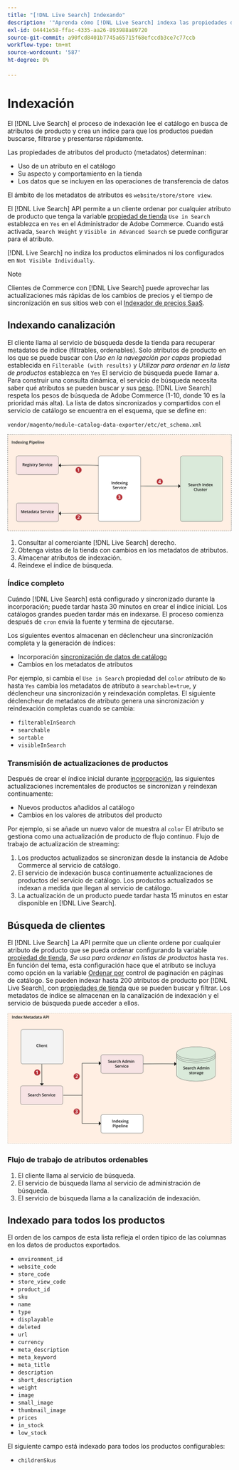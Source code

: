 ```yaml
---
title: "[!DNL Live Search] Indexando"
description: '"Aprenda cómo [!DNL Live Search] indexa las propiedades de atributos de producto".'
exl-id: 04441e58-ffac-4335-aa26-893988a89720
source-git-commit: a90fcd8401b7745a65715f68efccdb3ce7c77ccb
workflow-type: tm+mt
source-wordcount: '587'
ht-degree: 0%

---
```


# Indexación

El [!DNL Live Search] el proceso de indexación lee el catálogo en busca de atributos de producto y crea un índice para que los productos puedan buscarse, filtrarse y presentarse rápidamente.

Las propiedades de atributos del producto (metadatos) determinan:

* Uso de un atributo en el catálogo
* Su aspecto y comportamiento en la tienda
* Los datos que se incluyen en las operaciones de transferencia de datos

El ámbito de los metadatos de atributos es `website/store/store view`.

El [!DNL Live Search] API permite a un cliente ordenar por cualquier atributo de producto que tenga la variable [propiedad de tienda](https://experienceleague.adobe.com/docs/commerce-admin/catalog/product-attributes/product-attributes.html) `Use in Search` establezca en `Yes` en el Administrador de Adobe Commerce. Cuando está activada, `Search Weight` y `Visible in Advanced Search` se puede configurar para el atributo.

[!DNL Live Search] no indiza los productos eliminados ni los configurados en `Not Visible Individually`.

>[!NOTE]
>
> Clientes de Commerce con [!DNL Live Search] puede aprovechar las actualizaciones más rápidas de los cambios de precios y el tiempo de sincronización en sus sitios web con el [Indexador de precios SaaS](../price-index/price-indexing.md).

## Indexando canalización

El cliente llama al servicio de búsqueda desde la tienda para recuperar metadatos de índice (filtrables, ordenables). Solo atributos de producto en los que se puede buscar con *Uso en la navegación por capas* propiedad establecida en `Filterable (with results)` y *Utilizar para ordenar en la lista de productos* establezca en `Yes` El servicio de búsqueda puede llamar a.
Para construir una consulta dinámica, el servicio de búsqueda necesita saber qué atributos se pueden buscar y sus [peso](https://experienceleague.adobe.com/docs/commerce-admin/catalog/catalog/search/search-results.html#weighted-search). [!DNL Live Search] respeta los pesos de búsqueda de Adobe Commerce (1-10, donde 10 es la prioridad más alta). La lista de datos sincronizados y compartidos con el servicio de catálogo se encuentra en el esquema, que se define en:

`vendor/magento/module-catalog-data-exporter/etc/et_schema.xml`

![[!DNL Live Search] indexando diagrama de búsqueda de cliente](assets/indexing-pipeline.svg)

1. Consultar al comerciante [!DNL Live Search] derecho.
1. Obtenga vistas de la tienda con cambios en los metadatos de atributos.
1. Almacenar atributos de indexación.
1. Reindexe el índice de búsqueda.

### Índice completo

Cuándo [!DNL Live Search] está configurado y sincronizado durante la incorporación; puede tardar hasta 30 minutos en crear el índice inicial. Los catálogos grandes pueden tardar más en indexarse. El proceso comienza después de `cron` envía la fuente y termina de ejecutarse.

Los siguientes eventos almacenan en déclencheur una sincronización completa y la generación de índices:

* Incorporación [sincronización de datos de catálogo](install.md#synchronize-catalog-data)
* Cambios en los metadatos de atributos

Por ejemplo, si cambia el `Use in Search` propiedad del `color` atributo de `No` hasta `Yes` cambia los metadatos de atributo a `searchable=true`, y déclencheur una sincronización y reindexación completas. El siguiente déclencheur de metadatos de atributo genera una sincronización y reindexación completas cuando se cambia:

* `filterableInSearch`
* `searchable`
* `sortable`
* `visibleInSearch`

### Transmisión de actualizaciones de productos

Después de crear el índice inicial durante [incorporación](install.md#synchronize-catalog-data), las siguientes actualizaciones incrementales de productos se sincronizan y reindexan continuamente:

* Nuevos productos añadidos al catálogo
* Cambios en los valores de atributos del producto

Por ejemplo, si se añade un nuevo valor de muestra al `color` El atributo se gestiona como una actualización de producto de flujo continuo.
Flujo de trabajo de actualización de streaming:

1. Los productos actualizados se sincronizan desde la instancia de Adobe Commerce al servicio de catálogo.
1. El servicio de indexación busca continuamente actualizaciones de productos del servicio de catálogo. Los productos actualizados se indexan a medida que llegan al servicio de catálogo.
1. La actualización de un producto puede tardar hasta 15 minutos en estar disponible en [!DNL Live Search].

## Búsqueda de clientes

El [!DNL Live Search] La API permite que un cliente ordene por cualquier atributo de producto que se pueda ordenar configurando la variable [propiedad de tienda](https://experienceleague.adobe.com/docs/commerce-admin/catalog/product-attributes/product-attributes.html), *Se usa para ordenar en listas de productos* hasta `Yes`. En función del tema, esta configuración hace que el atributo se incluya como opción en la variable [Ordenar por](https://experienceleague.adobe.com/docs/commerce-admin/catalog/catalog/navigation/navigation.html) control de paginación en páginas de catálogo. Se pueden indexar hasta 200 atributos de producto por [!DNL Live Search], con [propiedades de tienda](https://experienceleague.adobe.com/docs/commerce-admin/catalog/product-attributes/product-attributes.html) que se pueden buscar y filtrar.
Los metadatos de índice se almacenan en la canalización de indexación y el servicio de búsqueda puede acceder a ellos.

![[!DNL Live Search] diagrama API de metadatos de índice](assets/index-metadata-api.svg)

### Flujo de trabajo de atributos ordenables

1. El cliente llama al servicio de búsqueda.
1. El servicio de búsqueda llama al servicio de administración de búsqueda.
1. El servicio de búsqueda llama a la canalización de indexación.

## Indexado para todos los productos

El orden de los campos de esta lista refleja el orden típico de las columnas en los datos de productos exportados.

* `environment_id`
* `website_code`
* `store_code`
* `store_view_code`
* `product_id`
* `sku`
* `name`
* `type`
* `displayable`
* `deleted`
* `url`
* `currency`
* `meta_description`
* `meta_keyword`
* `meta_title`
* `description`
* `short_description`
* `weight`
* `image`
* `small_image`
* `thumbnail_image`
* `prices`
* `in_stock`
* `low_stock`

El siguiente campo está indexado para todos los productos configurables:

* `childrenSkus`
